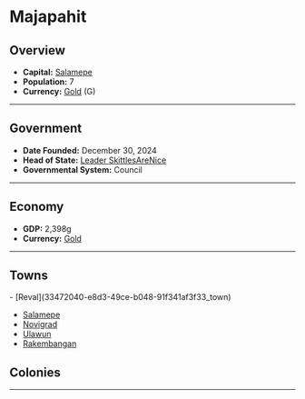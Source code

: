 <!--UNDEDITED FILE, remove this entire line if this file has been edited!-->
# <!--NAME-->Majapahit<!--NAME-->

## Overview

- **Capital:** <!--CAPITAL_LINK-->[Salamepe](cee46014-276a-454d-b5d7-6ce3c057e191_town)<!--CAPITAL_LINK-->
- **Population:** <!--POPULATION-->7<!--POPULATION-->
- **Currency:** <!--CURRENCY_LINK-->[Gold](Gold_currency)<!--CURRENCY_LINK--> (<!--CURRENCY_ABV-->G<!--CURRENCY_ABV-->)

---

## Government

- **Date Founded:** <!--FOUNDED-->December 30, 2024<!--FOUNDED-->
- **Head of State:** <!--LEADER_TITLE_LINK-->[Leader SkittlesAreNice](SkittlesAreNice_user)<!--LEADER_TITLE_LINK-->
- **Governmental System:** <!--GOVERNMENT-->Council<!--GOVERNMENT-->

---

## Economy

- **GDP:** <!--GDP-->2,398g<!--GDP-->
- **Currency:** <!--CURRENCY_LINK-->[Gold](Gold_currency)<!--CURRENCY_LINK-->

---

## Towns

<!--TOWNS-->- [Reval](33472040-e8d3-49ce-b048-91f341af3f33_town)
- [Salamepe](cee46014-276a-454d-b5d7-6ce3c057e191_town)
- [Novigrad](37e63f63-bec1-497d-b903-29fbe3256f44_town)
- [Ulawun](6944444c-3834-48f3-917c-84db1aedf39a_town)
- [Rakembangan](ff79f7d2-199e-4bc3-810d-bdf856427a2b_town)<!--TOWNS-->

## Colonies

<!--COLONIES--><!--COLONIES-->

---